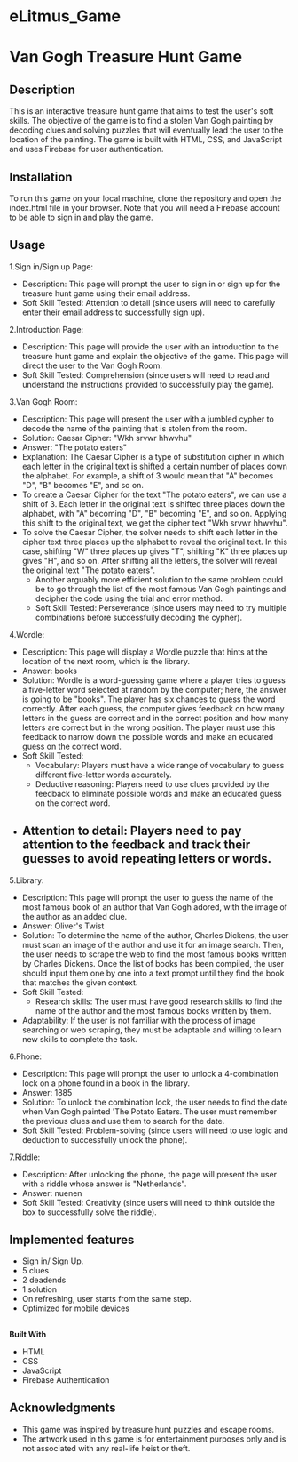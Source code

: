 # eLitmus_Game

# Van Gogh Treasure Hunt Game

## Description

This is an interactive treasure hunt game that aims to test the user's soft skills. The objective of the game is to find a stolen Van Gogh painting by decoding clues and solving puzzles that will eventually lead the user to the location of the painting. The game is built with HTML, CSS, and JavaScript and uses Firebase for user authentication.

## Installation

To run this game on your local machine, clone the repository and open the index.html file in your browser. Note that you will need a Firebase account to be able to sign in and play the game.

## Usage

1.Sign in/Sign up Page:

- Description: This page will prompt the user to sign in or sign up for the treasure hunt game using their email address.
- Soft Skill Tested: Attention to detail (since users will need to carefully enter their email address to successfully sign up).

2.Introduction Page:

- Description: This page will provide the user with an introduction to the treasure hunt game and explain the objective of the game. This page will direct the user to the Van Gogh Room.
- Soft Skill Tested: Comprehension (since users will need to read and understand the instructions provided to successfully play the game).

3.Van Gogh Room:

- Description: This page will present the user with a jumbled cypher to decode the name of the painting that is stolen from the room.
- Solution: Caesar Cipher: "Wkh srvwr hhwvhu"
- Answer: "The potato eaters"
- Explanation: The Caesar Cipher is a type of substitution cipher in which each letter in the original text is shifted a certain number of places down the alphabet. For example, a shift of 3 would mean that "A" becomes "D", "B" becomes "E", and so on.
- To create a Caesar Cipher for the text "The potato eaters", we can use a shift of 3. Each letter in the original text is shifted three places down the alphabet, with "A" becoming "D", "B" becoming "E", and so on. Applying this shift to the original text, we get the cipher text "Wkh srvwr hhwvhu".
- To solve the Caesar Cipher, the solver needs to shift each letter in the cipher text three places up the alphabet to reveal the original text. In this case, shifting "W" three places up gives "T", shifting "K" three places up gives "H", and so on. After shifting all the letters, the solver will reveal the original text "The potato eaters".
  - Another arguably more efficient solution to the same problem could be to go through the list of the most famous Van Gogh paintings and decipher the code using the trial and error method.
  - Soft Skill Tested: Perseverance (since users may need to try multiple combinations before successfully decoding the cypher).

4.Wordle:

- Description: This page will display a Wordle puzzle that hints at the location of the next room, which is the library.
- Answer: books
- Solution: Wordle is a word-guessing game where a player tries to guess a five-letter word selected at random by the computer; here, the answer is going to be "books". The player has six chances to guess the word correctly. After each guess, the computer gives feedback on how many letters in the guess are correct and in the correct position and how many letters are correct but in the wrong position. The player must use this feedback to narrow down the possible words and make an educated guess on the correct word.
- Soft Skill Tested:
  - Vocabulary: Players must have a wide range of vocabulary to guess different five-letter words accurately.
  - Deductive reasoning: Players need to use clues provided by the feedback to eliminate possible words and make an educated guess on the correct word.
- Attention to detail: Players need to pay attention to the feedback and track their guesses to avoid repeating letters or words.
  -

5.Library:

- Description: This page will prompt the user to guess the name of the most famous book of an author that Van Gogh adored, with the image of the author as an added clue.
- Answer: Oliver's Twist
- Solution: To determine the name of the author, Charles Dickens, the user must scan an image of the author and use it for an image search. Then, the user needs to scrape the web to find the most famous books written by Charles Dickens. Once the list of books has been compiled, the user should input them one by one into a text prompt until they find the book that matches the given context.
- Soft Skill Tested:
  - Research skills: The user must have good research skills to find the name of the author and the most famous books written by them.
- Adaptability: If the user is not familiar with the process of image searching or web scraping, they must be adaptable and willing to learn new skills to complete the task.

6.Phone:

- Description: This page will prompt the user to unlock a 4-combination lock on a phone found in a book in the library.
- Answer: 1885
- Solution: To unlock the combination lock, the user needs to find the date when Van Gogh painted 'The Potato Eaters. The user must remember the previous clues and use them to search for the date.
- Soft Skill Tested: Problem-solving (since users will need to use logic and deduction to successfully unlock the phone).

7.Riddle:

- Description: After unlocking the phone, the page will present the user with a riddle whose answer is "Netherlands".
- Answer: nuenen
- Soft Skill Tested: Creativity (since users will need to think outside the box to successfully solve the riddle).

## Implemented features

- Sign in/ Sign Up.
- 5 clues
- 2 deadends
- 1 solution
- On refreshing, user starts from the same step.
- Optimized for mobile devices

##


**Built With**

- HTML
- CSS
- JavaScript
- Firebase Authentication

## Acknowledgments

- This game was inspired by treasure hunt puzzles and escape rooms.
- The artwork used in this game is for entertainment purposes only and is not associated with any real-life heist or theft.

##
